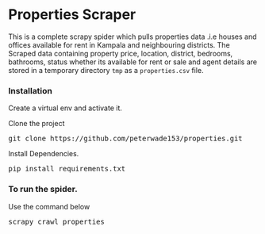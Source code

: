 # Properties Scraper

This is a complete scrapy spider which pulls properties data .i.e houses and offices available for rent in Kampala and neighbouring districts.
The Scraped data containing property price, location, district, bedrooms, bathrooms, status whether its available for rent or sale and agent details are stored in a temporary directory `tmp` 
as a `properties.csv` file.

### Installation

Create a virtual env and activate it.

Clone the project
<pre>
git clone https://github.com/peterwade153/properties.git
</pre>

Install Dependencies.

<pre>
pip install requirements.txt
</pre>

### To run the spider.
Use the command below
<pre>
scrapy crawl properties
</pre>